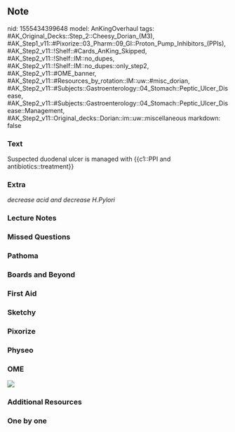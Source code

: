 ## Note
nid: 1555434399648
model: AnKingOverhaul
tags: #AK_Original_Decks::Step_2::Cheesy_Dorian_(M3), #AK_Step1_v11::#Pixorize::03_Pharm::09_GI::Proton_Pump_Inhibitors_(PPIs), #AK_Step2_v11::!Shelf::#Cards_AnKing_Skipped, #AK_Step2_v11::!Shelf::IM::no_dupes, #AK_Step2_v11::!Shelf::IM::no_dupes::only_step2, #AK_Step2_v11::#OME_banner, #AK_Step2_v11::#Resources_by_rotation::IM::uw::#misc_dorian, #AK_Step2_v11::#Subjects::Gastroenterology::04_Stomach::Peptic_Ulcer_Disease, #AK_Step2_v11::#Subjects::Gastroenterology::04_Stomach::Peptic_Ulcer_Disease::Management, #AK_Step2_v11::Original_decks::Dorian::im::uw::miscellaneous
markdown: false

### Text
Suspected duodenal ulcer is managed with {{c1::PPI and antibiotics::treatment}}

### Extra
<i>decrease acid and decrease H.Pylori</i>

### Lecture Notes


### Missed Questions


### Pathoma


### Boards and Beyond


### First Aid


### Sketchy


### Pixorize


### Physeo


### OME
<div class="ome-widget">
  <a href="https://onlinemeded.org?ref=anki"><img src=
  "_OME_AnkiFlashcards_General_7.png"></a>
</div>

### Additional Resources


### One by one

